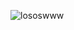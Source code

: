 <p><img align="center" src="https://github-readme-streak-stats.herokuapp.com/?user=lososwww&" alt="lososwww" /></p>
